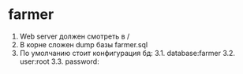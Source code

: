 # farmer
1. Web server должен смотреть в /
2. В корне сложен dump базы farmer.sql
3. По умолчанию стоит конфигурация бд: 
3.1. database:farmer
3.2. user:root
3.3. password:
